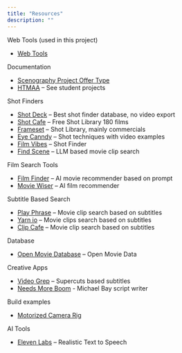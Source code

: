 ```yaml
---
title: "Resources"
description: ""
---
```


Web Tools (used in this project)
* [Web Tools](/git-recap)

Documentation
* [Scenography Project Offer Type](https://docs.google.com/document/d/1sDBkE7SMr0mNzVs3LuPPQbJm1-xO4hqjgdtbWPR451I/edit?usp=sharing)
* [HTMAA](https://fab.cba.mit.edu/classes/863.22/index.html) – See student projects

Shot Finders
* [Shot Deck](https://shotdeck.com/) – Best shot finder database, no video export
* [Shot Cafe](https://shot.cafe/) – Free Shot Library 180 films
* [Frameset](https://frameset.app/stills) – Shot Library, mainly commercials
* [Eye Canndy](https://eyecannndy.com/) – Shot techniques with video examples
* [Film Vibes](https://filmvibes.io/) – Shot Finder
* [Find Scene](https://find-scene.com/app) – LLM based movie clip search

Film Search Tools
* [Film Finder](https://filmfinder.ai/) – AI movie recommender based on prompt
* [Movie Wiser](https://moviewiser.com/ch/ask) – AI film recommender

Subtitle Based Search
* [Play Phrase](https://www.playphrase.me) – Movie clip search based on subtitles
* [Yarn io](https://getyarn.io/) – Movie clips search based on subtitles
* [Clip Cafe](https://clip.cafe/) – Movie clip search based on subtitles

Database
* [Open Movie Database](https://www.omdbapi.com/) – Open Movie Data

Creative Apps
* [Video Grep](https://antiboredom.github.io/videogrep/) – Supercuts based subtitles
* [Needs More Boom](https://needsmoreboom.com/) - Michael Bay script writer

Build examples
* [Motorized Camera Rig](https://www.instructables.com/Make-a-Motorised-Pan-and-Rotate-Camera-Slider/)

AI Tools
* [Eleven Labs](https://elevenlabs.io/) – Realistic Text to Speech
